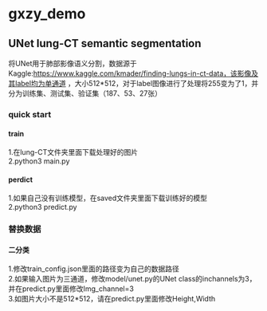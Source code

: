 # gxzy_demo

## UNet lung-CT semantic segmentation
将UNet用于肺部影像语义分割，数据源于Kaggle:https://www.kaggle.com/kmader/finding-lungs-in-ct-data，该影像及其label均为单通道 ，大小512*512，对于label图像进行了处理将255变为了1，并分为训练集、测试集、验证集（187、53、27张）

### quick start
#### train
1.在lung-CT文件夹里面下载处理好的图片  
2.python3 main.py  
#### perdict
1.如果自己没有训练模型，在saved文件夹里面下载训练好的模型  
2.python3 predict.py

### 替换数据
#### 二分类
1.修改train_config.json里面的路径变为自己的数据路径  
2.如果输入图片为三通道，修改model/unet.py的UNet class的inchannels为3，并在predict.py里面修改Img_channel=3  
3.如图片大小不是512*512，请在predict.py里面修改Height,Width  
